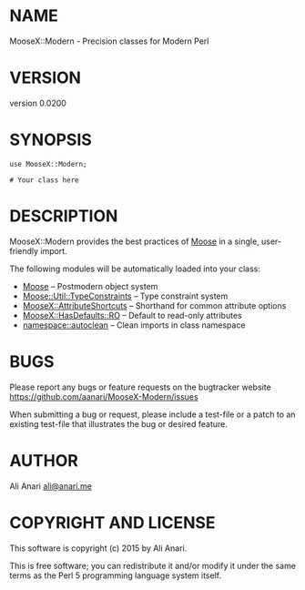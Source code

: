 # NAME

MooseX::Modern - Precision classes for Modern Perl

# VERSION

version 0.0200

# SYNOPSIS

    use MooseX::Modern;

    # Your class here

# DESCRIPTION

MooseX::Modern provides the best practices of [Moose](https://metacpan.org/pod/Moose) in a single, user-friendly import.

The following modules will be automatically loaded into your class:

- [Moose](https://metacpan.org/pod/Moose) – Postmodern object system
- [Moose::Util::TypeConstraints](https://metacpan.org/pod/Moose::Util::TypeConstraints) – Type constraint system
- [MooseX::AttributeShortcuts](https://metacpan.org/pod/MooseX::AttributeShortcuts) – Shorthand for common attribute options
- [MooseX::HasDefaults::RO](https://metacpan.org/pod/MooseX::HasDefaults::RO) – Default to read-only attributes
- [namespace::autoclean](https://metacpan.org/pod/namespace::autoclean) – Clean imports in class namespace

# BUGS

Please report any bugs or feature requests on the bugtracker website
https://github.com/aanari/MooseX-Modern/issues

When submitting a bug or request, please include a test-file or a
patch to an existing test-file that illustrates the bug or desired
feature.

# AUTHOR

Ali Anari <ali@anari.me>

# COPYRIGHT AND LICENSE

This software is copyright (c) 2015 by Ali Anari.

This is free software; you can redistribute it and/or modify it under
the same terms as the Perl 5 programming language system itself.
